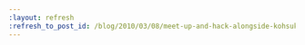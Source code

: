 ```yaml
---
:layout: refresh
:refresh_to_post_id: /blog/2010/03/08/meet-up-and-hack-alongside-kohsuke-and-co
---
```

